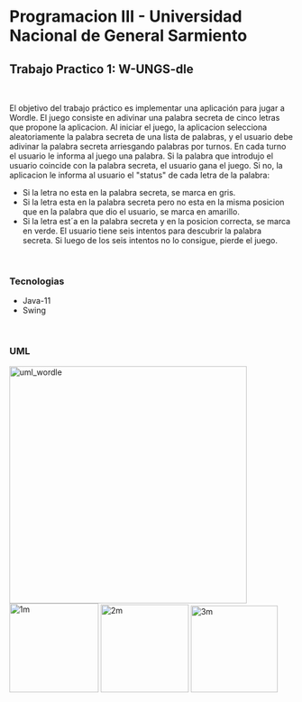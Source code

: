 <h1>Programacion III - Universidad Nacional de General Sarmiento</h1>
<h2>Trabajo Practico 1: W-UNGS-dle</h2>
<br>
<p>
  El objetivo del trabajo práctico es implementar una aplicación para jugar a Wordle. El juego
  consiste en adivinar una palabra secreta de cinco letras que propone la aplicacion. Al iniciar
  el juego, la aplicacion selecciona aleatoriamente la palabra secreta de una lista de palabras, y
  el usuario debe adivinar la palabra secreta arriesgando palabras por turnos. En cada turno
  el usuario le informa al juego una palabra. Si la palabra que introdujo el usuario coincide
  con la palabra secreta, el usuario gana el juego. Si no, la aplicacion le informa al usuario el
  "status" de cada letra de la palabra:
</p>
<ul>
  <li>Si la letra no esta en la palabra secreta, se marca en gris.</li>
  <li>Si la letra esta en la palabra secreta pero no esta en la misma posicion que en la palabra
   que dio el usuario, se marca en amarillo.</li>
  <li>Si la letra est´a en la palabra secreta y en la posicion correcta, se marca en verde.
     El usuario tiene seis intentos para descubrir la palabra secreta. Si luego de los seis intentos
     no lo consigue, pierde el juego.</li>
</ul>
  <br>
  <h3>Tecnologias</h3>
  <ul>
    <li>Java-11</li>
    <li>Swing</li>
</ul>
<br>
  <h3>UML</h3>
  
<img width="421" alt="uml_wordle" src="https://user-images.githubusercontent.com/59884602/190047919-db522ec9-e2f4-4e8b-8011-49be648afb20.png">
<br>
<img width="158" alt="1m" src="https://user-images.githubusercontent.com/59884602/190048832-3ed526cb-81a6-49eb-a497-29a38b1e2f3c.png">

<img width="156" alt="2m" src="https://user-images.githubusercontent.com/59884602/190048842-faa10c3d-df2e-42c7-9184-bdd42b864560.png">

<img width="154" alt="3m" src="https://user-images.githubusercontent.com/59884602/190048851-f9b77575-886d-4192-ba2b-1826f22bcaf2.png">
<br>
